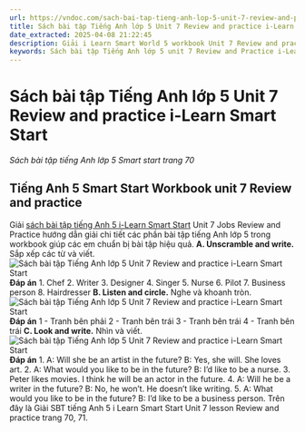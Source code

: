 ```yaml
---
url: https://vndoc.com/sach-bai-tap-tieng-anh-lop-5-unit-7-review-and-practice-i-learn-smart-start-338892
title: Sách bài tập Tiếng Anh lớp 5 Unit 7 Review and practice i-Learn Smart Start - Sách bài tập tiếng Anh lớp 5 Smart start trang 70 - VnDoc.com
date_extracted: 2025-04-08 21:22:45
description: Giải i Learn Smart World 5 workbook Unit 7 Review and practice trang 70, 71 giúp các em học sinh ôn tập kiến thức tiếng Anh trọng tâm trong Unit 7.
keywords: Sách bài tập Tiếng Anh lớp 5 unit 7 Review and Practice i-Learn Smart Start,Sách bài tập tiếng Anh lớp 5 Smart start trang 70,smart start grade 5 workbook unit 7 Review and Practice,sách bài tập tiếng anh lớp 5 i learn smart start unit 7 Review and Practice,i Learn Smart Start 5 workbook unit 7 Review and Practice
---
```


# Sách bài tập Tiếng Anh lớp 5 Unit 7 Review and practice i-Learn Smart Start
 _Sách bài tập tiếng Anh lớp 5 Smart start trang 70_
## Tiếng Anh 5 Smart Start Workbook unit 7 Review and practice
Giải [sách bài tập tiếng Anh 5 i-Learn Smart Start](<https://vndoc.com/sach-bai-tap-tieng-anh-lop-5-i-learn-smart-start>) Unit 7 Jobs Review and Practice hướng dẫn giải chi tiết các phần bài tập tiếng Anh lớp 5 trong workbook giúp các em chuẩn bị bài tập hiệu quả.
**A. Unscramble and write.** Sắp xếp các từ và viết.
![Sách bài tập Tiếng Anh lớp 5 Unit 7 Review and practice i-Learn Smart Start](https://i.vdoc.vn/data/image/2025/03/19/sach-bai-tap-tieng-anh-lop-5-unit-7-review-and-practice-i-learn-smart-start-1.png)
**Đáp án**
1\. Chef
2\. Writer
3\. Designer
4\. Singer
5\. Nurse
6\. Pilot
7\. Business person
8\. Hairdresser
**B. Listen and circle.** Nghe và khoanh tròn.
![Sách bài tập Tiếng Anh lớp 5 Unit 7 Review and practice i-Learn Smart Start](https://i.vdoc.vn/data/image/2025/03/19/sach-bai-tap-tieng-anh-lop-5-unit-7-review-and-practice-i-learn-smart-start-2.png)
**Đáp án**
1 - Tranh bên phải
2 - Tranh bên trái
3 - Tranh bên trái
4 - Tranh bên trái
**C. Look and write.** Nhìn và viết.
![Sách bài tập Tiếng Anh lớp 5 Unit 7 Review and practice i-Learn Smart Start](https://i.vdoc.vn/data/image/2025/03/19/sach-bai-tap-tieng-anh-lop-5-unit-7-review-and-practice-i-learn-smart-start-3.png)
**Đáp án**
1\. A: Will she be an artist in the future?
B: Yes, she will. She loves art.
2\. A: What would you like to be in the future?
B: I’d like to be a nurse.
3\. Peter likes movies. I think he will be an actor in the future.
4\. A: Will he be a writer in the future?
B: No, he won’t. He doesn’t like writing.
5\. A: What would you like to be in the future?
B: I’d like to be a business person.
Trên đây là Giải SBT tiếng Anh 5 i Learn Smart Start Unit 7 lesson Review and practice trang 70, 71.
